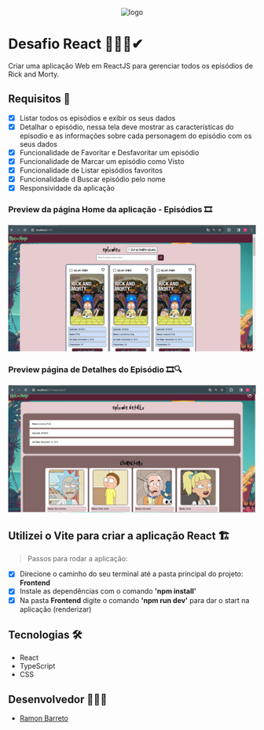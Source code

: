 <p align="center">
  <img alt="logo" src="https://upload.wikimedia.org/wikipedia/commons/thumb/b/b1/Rick_and_Morty.svg/280px-Rick_and_Morty.svg.png">
</p>

# Desafio React 👨🏽‍💻✔

<p>Criar uma aplicação Web em ReactJS para gerenciar todos os episódios de Rick
and Morty.</p> 

## Requisitos 📝
- [x] Listar todos os episódios e exibir os seus dados
- [x] Detalhar o episódio, nessa tela deve mostrar as características do episodio e as informações sobre cada personagem do episódio com os seus dados
- [x] Funcionalidade de Favoritar e Desfavoritar um episódio
- [x] Funcionalidade de Marcar um episódio como Visto
- [x] Funcionalidade de Listar episódios favoritos
- [x] Funcionalidade d Buscar episódio pelo nome 
- [x] Responsividade da aplicação

### Preview da página Home da aplicação - Episódios 🎞
<p align="center">
  <img alt="home-preview" src="./Frontend/.github/home-preview.PNG">
</p>

### Preview página de Detalhes do Episódio 🎞🔍
<p align="center">
  <img alt="episode_detail-preview" src="./Frontend/.github/episode_detail-preview.PNG">
</p>

## Utilizei o Vite para criar a aplicação React 🏗
> Passos para rodar a aplicação:
- [x] Direcione o caminho do seu terminal até a pasta principal do projeto: <strong>Frontend</strong>
- [x] Instale as dependências com o comando <strong>'npm install'</strong>
- [x] Na pasta <strong>Frontend</strong> digite o comando <strong>'npm run dev'</strong> para dar o start na aplicação (renderizar)

## Tecnologias 🛠
- React
- TypeScript
- CSS

## Desenvolvedor 👨🏽‍💻

- <a target="_blank" href="https://www.linkedin.com/in/ramon-barreto-medrado/">Ramon Barreto</a>

